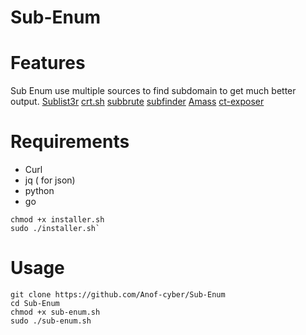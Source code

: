 # Sub-Enum

# Features
Sub Enum use multiple sources to find subdomain to get much better output. 
[Sublist3r](https://github.com/aboul3la/Sublist3r)
[crt.sh](https://crt.sh/)
[subbrute](https://github.com/TheRook/subbrute)
[subfinder](https://github.com/projectdiscovery/subfinder)
[Amass](https://github.com/OWASP/Amass)
[ct-exposer](https://github.com/chris408/ct-exposer)

# Requirements
- Curl
- jq ( for json)
- python
- go 

```
chmod +x installer.sh
sudo ./installer.sh`
```
# Usage
```
git clone https://github.com/Anof-cyber/Sub-Enum
cd Sub-Enum
chmod +x sub-enum.sh
sudo ./sub-enum.sh
````
